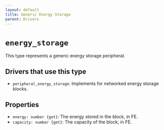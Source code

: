```yaml
---
layout: default
title: Generic Energy Storage
parent: Drivers
---
```


# `energy_storage`
This type represents a generic energy storage peripheral.

## Drivers that use this type
* `peripheral_energy_storage`: Implements for networked energy storage blocks.

## Properties
* `energy: number {get}`: The energy stored in the block, in FE.
* `capacity: number {get}`: The capacity of the block, in FE.